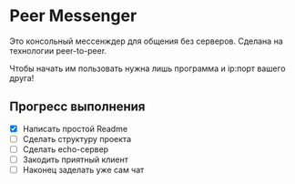 # Peer Messenger
Это консольный мессенждер для общения без серверов. Сделана на технологии peer-to-peer.

Чтобы начать им пользовать нужна лишь программа и ip:порт вашего друга!
## Прогресс выполнения
- [x] Написать простой Readme
- [ ] Сделать структуру проекта
- [ ] Сделать echo-сервер
- [ ] Закодить приятный клиент
- [ ] Наконец заделать уже сам чат
